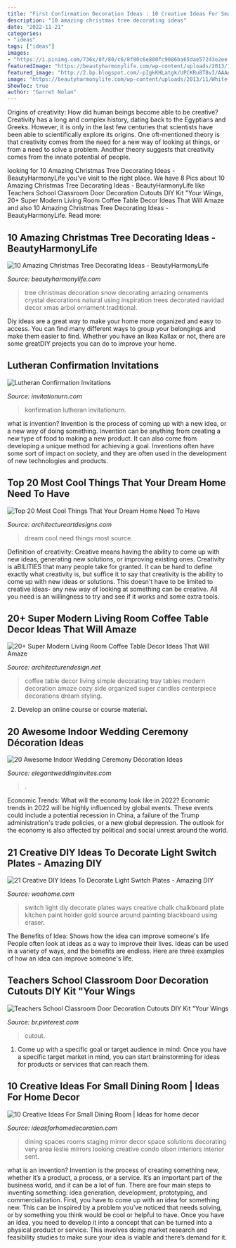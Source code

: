 ```yaml
---
title: "First Confirmation Decoration Ideas : 10 Creative Ideas For Small Dining Room"
description: "10 amazing christmas tree decorating ideas"
date: "2022-11-21"
categories:
- "ideas"
tags: ["ideas"]
images:
- "https://i.pinimg.com/736x/8f/80/c6/8f80c6e800fc9086ba65dae57243e2ee.jpg"
featuredImage: "https://beautyharmonylife.com/wp-content/uploads/2013/11/White-Christmas-Tree-Ornaments.jpg"
featured_image: "http://2.bp.blogspot.com/-pIgkKHLatgk/UPCKRu8T8vI/AAAAAAAAEIU/RB03yZmGPzI/s1600/303790_386645168072410_478031326_n.jpg"
image: "https://beautyharmonylife.com/wp-content/uploads/2013/11/White-Christmas-Tree-Ornaments.jpg"
ShowToc: true
author: "Garret Nolan"
---
```



Origins of creativity: How did human beings become able to be creative?
Creativity has a long and complex history, dating back to the Egyptians and Greeks. However, it is only in the last few centuries that scientists have been able to scientifically explore its origins. One oft-mentioned theory is that creativity comes from the need for a new way of looking at things, or from a need to solve a problem. Another theory suggests that creativity comes from the innate potential of people.

	

		
looking for 10 Amazing Christmas Tree Decorating Ideas - BeautyHarmonyLife you've visit to the right place. We have 8 Pics about 10 Amazing Christmas Tree Decorating Ideas - BeautyHarmonyLife like Teachers School Classroom Door Decoration Cutouts DIY Kit &quot;Your Wings, 20+ Super Modern Living Room Coffee Table Decor Ideas That Will Amaze and also 10 Amazing Christmas Tree Decorating Ideas - BeautyHarmonyLife. Read more:
		
    
## 10 Amazing Christmas Tree Decorating Ideas - BeautyHarmonyLife

<img loading=lazy src="https://beautyharmonylife.com/wp-content/uploads/2013/11/White-Christmas-Tree-Ornaments.jpg" onerror="this.onerror=null;this.src='https://tse1.mm.bing.net/th?id=OIP.4xflM8bcDAsBigFrIqPCXQHaLH&amp;pid=15.1';" alt="10 Amazing Christmas Tree Decorating Ideas - BeautyHarmonyLife">

_Source: beautyharmonylife.com_

>tree christmas decoration snow decorating amazing ornaments crystal decorations natural using inspiration trees decorated navidad decor xmas arbol ornament traditional. 

	

Diy ideas are a great way to make your home more organized and easy to access. You can find many different ways to group your belongings and make them easier to find. Whether you have an Ikea Kallax or not, there are some greatDIY projects you can do to improve your home.

    
## Lutheran Confirmation Invitations

<img loading=lazy src="https://www.invitationurn.com/wp-content/uploads/2016/06/lutheran_confirmation_invitations.jpg" onerror="this.onerror=null;this.src='https://tse4.mm.bing.net/th?id=OIP.6u9rL2WI6DYMgRxVZu1QMAHaLH&amp;pid=15.1';" alt="Lutheran Confirmation Invitations">

_Source: invitationurn.com_

>konfirmation lutheran invitationurn. 

	

what is invention?
Invention is the process of coming up with a new idea, or a new way of doing something. Invention can be anything from creating a new type of food to making a new product. It can also come from developing a unique method for achieving a goal. Inventions often have some sort of impact on society, and they are often used in the development of new technologies and products.

    
## Top 20 Most Cool Things That Your Dream Home Need To Have

<img loading=lazy src="https://www.architectureartdesigns.com/wp-content/uploads/2016/06/9-12.jpg" onerror="this.onerror=null;this.src='https://tse1.mm.bing.net/th?id=OIP.hJiqjCO4ypuxa13vHmlc7AHaJ4&amp;pid=15.1';" alt="Top 20 Most Cool Things That Your Dream Home Need To Have">

_Source: architectureartdesigns.com_

>dream cool need things most source. 

	

Definition of creativity: Creative means having the ability to come up with new ideas, generating new solutions, or improving existing ones.
Creativity is aBILITIES that many people take for granted. It can be hard to define exactly what creativity is, but suffice it to say that creativity is the ability to come up with new ideas or solutions. This doesn't have to be limited to creative ideas- any new way of looking at something can be creative. All you need is an willingness to try and see if it works and some extra tools.

    
## 20+ Super Modern Living Room Coffee Table Decor Ideas That Will Amaze

<img loading=lazy src="http://cdn.architecturendesign.net/wp-content/uploads/2015/11/AD-16-simple-cozy-living-room-decor.jpg" onerror="this.onerror=null;this.src='https://tse2.mm.bing.net/th?id=OIP.NZ5qv21eIchntgDM6PaTZgHaLG&amp;pid=15.1';" alt="20+ Super Modern Living Room Coffee Table Decor Ideas That Will Amaze">

_Source: architecturendesign.net_

>coffee table decor living simple decorating tray tables modern decoration amaze cozy side organized super candles centerpiece decorations dream styling. 

	

2. Develop an online course or course material.

    
## 20 Awesome Indoor Wedding Ceremony Décoration Ideas

<img loading=lazy src="https://www.elegantweddinginvites.com/wedding-blog/wp-content/uploads/2015/12/blooms-and-petals-decorated-winter-ceremonies.jpg" onerror="this.onerror=null;this.src='https://tse4.mm.bing.net/th?id=OIP.dxCM44lk4PxKasMZG1xxCQHaLH&amp;pid=15.1';" alt="20 Awesome Indoor Wedding Ceremony Décoration Ideas">

_Source: elegantweddinginvites.com_

>. 

	

Economic Trends: What will the economy look like in 2022?
Economic trends in 2022 will be highly influenced by global events. These events could include a potential recession in China, a failure of the Trump administration's trade policies, or a new global depression. The outlook for the economy is also affected by political and social unrest around the world.

    
## 21 Creative DIY Ideas To Decorate Light Switch Plates - Amazing DIY

<img loading=lazy src="http://www.woohome.com/wp-content/uploads/2013/10/DIY-Ways-To-Decorate-A-Light-Switch-Plate-9.jpg" onerror="this.onerror=null;this.src='https://tse3.mm.bing.net/th?id=OIP.19Xwx7JraZQeKjZa-qlMeQHaLE&amp;pid=15.1';" alt="21 Creative DIY Ideas To Decorate Light Switch Plates - Amazing DIY">

_Source: woohome.com_

>switch light diy decorate plates ways creative chalk chalkboard plate kitchen paint holder gold source around painting blackboard using eraser. 

	

The Benefits of Idea: Shows how the idea can improve someone's life
People often look at ideas as a way to improve their lives. Ideas can be used in a variety of ways, and the benefits are endless. Here are three examples of how an idea can improve someone's life.

    
## Teachers School Classroom Door Decoration Cutouts DIY Kit &quot;Your Wings

<img loading=lazy src="https://i.pinimg.com/736x/8f/80/c6/8f80c6e800fc9086ba65dae57243e2ee.jpg" onerror="this.onerror=null;this.src='https://tse1.mm.bing.net/th?id=OIP.73j2RjK3txE9U-bRmyrhBgHaL9&amp;pid=15.1';" alt="Teachers School Classroom Door Decoration Cutouts DIY Kit &quot;Your Wings">

_Source: br.pinterest.com_

>cutout. 

	

1. Come up with a specific goal or target audience in mind: Once you have a specific target market in mind, you can start brainstorming for ideas for products or services that can reach them.

    
## 10 Creative Ideas For Small Dining Room | Ideas For Home Decor

<img loading=lazy src="http://2.bp.blogspot.com/-pIgkKHLatgk/UPCKRu8T8vI/AAAAAAAAEIU/RB03yZmGPzI/s1600/303790_386645168072410_478031326_n.jpg" onerror="this.onerror=null;this.src='https://tse1.mm.bing.net/th?id=OIP.bilmXr-r1UaKacMBx05uGQHaJ4&amp;pid=15.1';" alt="10 Creative Ideas For Small Dining Room | Ideas for home decor">

_Source: ideasforhomedecoration.com_

>dining spaces rooms staging mirror decor space solutions decorating very area leslie mirrors looking creative condo olson interiors interior sent. 

	

what is an invention?
Invention is the process of creating something new, whether it’s a product, a process, or a service. It’s an important part of the business world, and it can be a lot of fun.
There are four main steps to inventing something: idea generation, development, prototyping, and commercialization. First, you have to come up with an idea for something new. This can be inspired by a problem you’ve noticed that needs solving, or by something you think would be cool or helpful to have. Once you have an idea, you need to develop it into a concept that can be turned into a physical product or service. This involves doing market research and feasibility studies to make sure your idea is viable and there’s demand for it.

